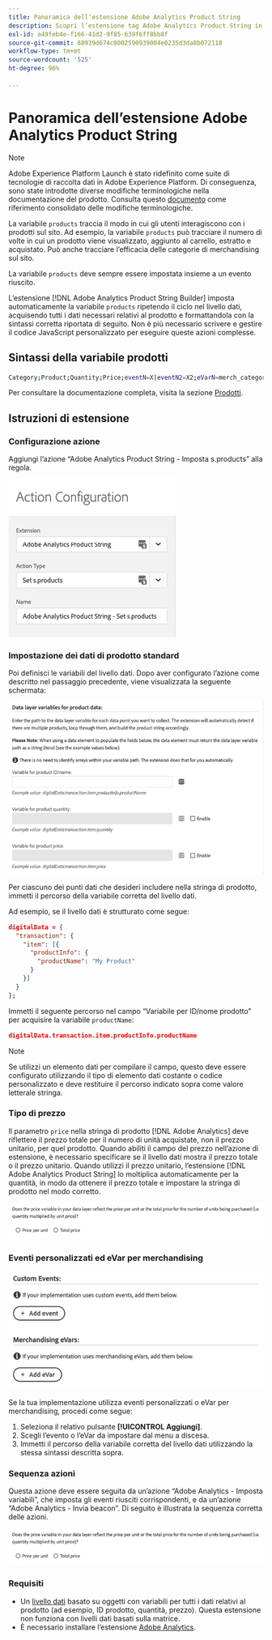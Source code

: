 ```yaml
---
title: Panoramica dell’estensione Adobe Analytics Product String
description: Scopri l’estensione tag Adobe Analytics Product String in Adobe Experience Platform.
exl-id: a49feb4e-f166-41d2-9f85-639f6ff8bb8f
source-git-commit: 88939d674c0002590939004e0235d3da8b072118
workflow-type: tm+mt
source-wordcount: '525'
ht-degree: 96%

---
```


# Panoramica dell’estensione Adobe Analytics Product String

>[!NOTE]
>
>Adobe Experience Platform Launch è stato ridefinito come suite di tecnologie di raccolta dati in Adobe Experience Platform. Di conseguenza, sono state introdotte diverse modifiche terminologiche nella documentazione del prodotto. Consulta questo [documento](../../../term-updates.md) come riferimento consolidato delle modifiche terminologiche.

La variabile `products` traccia il modo in cui gli utenti interagiscono con i prodotti sul sito. Ad esempio, la variabile `products` può tracciare il numero di volte in cui un prodotto viene visualizzato, aggiunto al carrello, estratto e acquistato. Può anche tracciare l’efficacia delle categorie di merchandising sul sito.

La variabile `products` deve sempre essere impostata insieme a un evento riuscito.

L’estensione [!DNL Adobe Analytics Product String Builder] imposta automaticamente la variabile `products` ripetendo il ciclo nel livello dati, acquisendo tutti i dati necessari relativi al prodotto e formattandola con la sintassi corretta riportata di seguito. Non è più necessario scrivere e gestire il codice JavaScript personalizzato per eseguire queste azioni complesse.

## Sintassi della variabile prodotti

```bash
Category;Product;Quantity;Price;eventN=X|eventN2=X2;eVarN=merch_category|eVarN2=merch_category2
```

Per consultare la documentazione completa, visita la sezione [Prodotti](https://experienceleague.adobe.com/docs/analytics/implementation/vars/page-vars/products.html?lang=it).

## Istruzioni di estensione

### Configurazione azione

Aggiungi l’azione “Adobe Analytics Product String - Imposta s.products” alla regola.

![Configurazione azione](./images/screenshot-action-config.png)

### Impostazione dei dati di prodotto standard

Poi definisci le variabili del livello dati. Dopo aver configurato l’azione come descritto nel passaggio precedente, viene visualizzata la seguente schermata:

![Campi standard](./images/screenshot-standard-fields.png)

Per ciascuno dei punti dati che desideri includere nella stringa di prodotto, immetti il percorso della variabile corretta del livello dati.

Ad esempio, se il livello dati è strutturato come segue:

```json
digitalData = {
  "transaction": {
    "item": [{
      "productInfo": {
        "productName": "My Product"
      }
    }]
  }
};
```

Immetti il seguente percorso nel campo “Variabile per ID/nome prodotto” per acquisire la variabile `productName`:

```json
digitalData.transaction.item.productInfo.productName
```

>[!NOTE]
>
>Se utilizzi un elemento dati per compilare il campo, questo deve essere configurato utilizzando il tipo di elemento dati costante o codice personalizzato e deve restituire il percorso indicato sopra come valore letterale stringa.

### Tipo di prezzo

Il parametro `price` nella stringa di prodotto [!DNL Adobe Analytics] deve riflettere il prezzo totale per il numero di unità acquistate, non il prezzo unitario, per quel prodotto. Quando abiliti il campo del prezzo nell’azione di estensione, è necessario specificare se il livello dati mostra il prezzo totale o il prezzo unitario. Quando utilizzi il prezzo unitario, l’estensione [!DNL Adobe Analytics Product String] lo moltiplica automaticamente per la quantità, in modo da ottenere il prezzo totale e impostare la stringa di prodotto nel modo corretto.

![Tipo di prezzo](./images/screenshot-price-type.png)

### Eventi personalizzati ed eVar per merchandising

![Eventi ed eVar](./images/screenshot-events-evars.png)

Se la tua implementazione utilizza eventi personalizzati o eVar per merchandising, procedi come segue:

1. Seleziona il relativo pulsante **[!UICONTROL Aggiungi]**.
1. Scegli l’evento o l’eVar da impostare dal menu a discesa.
1. Immetti il percorso della variabile corretta del livello dati utilizzando la stessa sintassi descritta sopra.

### Sequenza azioni

Questa azione deve essere seguita da un’azione “Adobe Analytics - Imposta variabili”, che imposta gli eventi riusciti corrispondenti, e da un’azione “Adobe Analytics - Invia beacon”. Di seguito è illustrata la sequenza corretta delle azioni.

![Campi standard](./images/screenshot-price-type.png)

### Requisiti

* Un [livello dati](https://theblog.adobe.com/data-layers-buzzword-best-practice/) basato su oggetti con variabili per tutti i dati relativi al prodotto (ad esempio, ID prodotto, quantità, prezzo). Questa estensione non funziona con livelli dati basati sulla matrice.
* È necessario installare l’estensione [Adobe Analytics](../analytics/overview.md).
